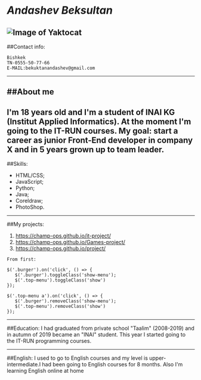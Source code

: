 # _Andashev Beksultan_
![Image of Yaktocat](https://octodex.github.com/images/yaktocat.png)
---------
##Contact info:
```
Bishkek
TN-0555-50-77-66
E-MAIL:bekuktanandashev@gmail.com
```
------
##About me
 ---
 I'm 18 years old and I'm a student of INAI KG
 (Institut Applied Informatics). At the moment I'm going
 to the IT-RUN courses. 
  My goal:  start a career as junior Front-End developer in 
 company X and in 5 years grown up to team leader.
---
##Skills:
* HTML/CSS;
* JavaScript;
* Python;
* Java;
* Coreldraw;
* PhotoShop.
 -------
 ##My projects:

1. https://champ-ops.github.io/it-project/  
2. https://champ-ops.github.io/Games-project/
3. https://champ-ops.github.io/project/
 ```
From first:

$('.burger').on('click', () => {
    $('.burger').toggleClass('show-menu');
    $('.top-menu').toggleClass('show')
});

$('.top-menu a').on('click', () => {
    $('.burger').removeClass('show-menu');
    $('.top-menu').removeClass('show')
});
```
-------
##Education:
 I had graduated from  private school "Taalim" (2008-2019)
 and in autumn of 2019 became an "INAI" student. This year
 I started going to the IT-RUN programming courses. 

------- 
##English:
I used to go to English courses and my level is 
upper-intermediate.I had been going to English courses
for 8 months. Also I'm learning English online at home


